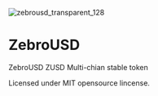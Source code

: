 ![zebrousd_transparent_128](https://user-images.githubusercontent.com/32578764/173227408-1fc6f197-4437-41b3-8db9-d277ddc4834d.png)

# ZebroUSD
ZebroUSD ZUSD Multi-chian stable token

Licensed under MIT opensource lincense.
